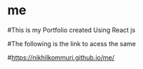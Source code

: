 # me
#This is my Portfolio created Using React js 

#The following is the link to acess the same

#https://nikhilkommuri.github.io/me/
